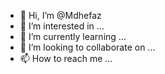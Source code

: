 - 👋 Hi, I’m @Mdhefaz
- 👀 I’m interested in ...
- 🌱 I’m currently learning ...
- 💞️ I’m looking to collaborate on ...
- 📫 How to reach me ...

<!---
Mdhefaz/Mdhefaz is a ✨ special ✨ repository because its `README.md` (this file) appears on your GitHub profile.
You can click the Preview link to take a look at your changes.
--->

